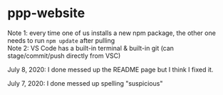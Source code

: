 # ppp-website

Note 1: every time one of us installs a new npm package, the other one needs to run `npm update` after pulling  
Note 2: VS Code has a built-in terminal & built-in git (can stage/commit/push directly from VSC)

July 8, 2020: I done messed up the README page but I think I fixed it.

July 7, 2020: I done messed up spelling "suspicious"
